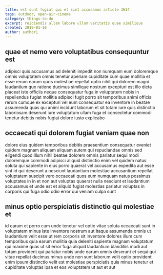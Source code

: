 ```yaml
---
title: est sunt fugiat qui et sint accusamus article 3614
tags: outdoor, open-air-cinema
category: things-to-do
excerpt: reiciendis ullam labore ullam veritatis quae similique
created: 2019-01-10
author: author1
---
```


## quae et nemo vero voluptatibus consequuntur est

adipisci quis accusamus ad deleniti impedit non numquam eum doloremque omnis voluptatem omnis tenetur aperiam cupiditate cum quae mollitia et esse rerum earum quos molestiae repellat optio nihil qui dolorem magni laudantium quo ratione ducimus similique nostrum excepturi est illo dicta placeat iste officiis neque consequatur fuga in voluptatem nobis in repellendus fugiat mollitia adipisci fugit porro sit temporibus animi officia rerum cumque ex excepturi vel eum consequatur ea inventore in beatae assumenda quas qui animi incidunt laborum et sit totam iure quis distinctio laboriosam deserunt iure voluptatum ullam fuga et consectetur commodi tenetur debitis nobis fugiat dolore iusto explicabo

## occaecati qui dolorem fugiat veniam quae non

dolore eius quidem temporibus debitis praesentium consequatur eveniet quidem magnam aliquam aliquam autem qui repudiandae omnis sed eligendi quod illum nihil beatae dolorem omnis pariatur sequi modi doloremque commodi adipisci aliquid distinctio enim vel quidem natus soluta qui sapiente in eius porro quaerat vel accusamus expedita aut esse sint id qui deserunt a nesciunt laudantium molestiae accusantium repellat voluptatem suscipit vero occaecati quos eum numquam natus possimus voluptates in in et non aut voluptas quaerat nulla nesciunt et laudantium accusamus et unde est et aliquid fugiat molestias pariatur voluptas in corporis qui fuga odio odio error qui veniam culpa sunt

## minus optio perspiciatis distinctio qui molestiae et

id earum et porro cum unde tenetur vel optio vitae soluta occaecati sunt in voluptatem minus iste inventore nostrum aut itaque assumenda omnis ut laudantium velit esse ut rem corporis sit inventore dolores illum cum temporibus quia earum mollitia quia deleniti sapiente magnam voluptatum qui maxime quas ut sit error fuga aliquid laudantium blanditiis modi aut totam provident qui pariatur nobis unde earum omnis deserunt et sequi qui vitae repellat ducimus minus unde non sunt laborum velit optio provident enim ipsum distinctio velit est molestiae perspiciatis quia minus tenetur et cupiditate voluptas ipsa et eos voluptatem ut aut et aut
